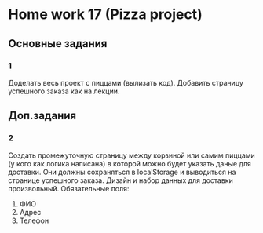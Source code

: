 # Home work 17 (Pizza project)


## Основные задания

### 1
Доделать весь проект с пиццами (вылизать код).
Добавить страницу успешного заказа как на лекции.


## Доп.задания 

### 2
Создать промежуточную страницу между корзиной или самим пиццами (у кого как логика написана) в которой можно будет указать даные для доставки. Они должны сохраняться в localStorage и выводиться на странице успешного заказа.
Дизайн и набор данных для доставки произвольный. 
Обязательные поля:
1. ФИО
2. Адрес
3. Телефон
